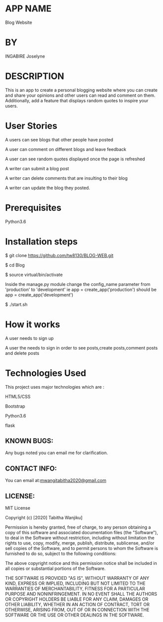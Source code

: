 # APP NAME
Blog Website
# BY
INGABIRE Joselyne

# DESCRIPTION
This is an app to create a personal blogging website where you can create and share your opinions and other users can read and comment on them. Additionally, add a feature that displays random quotes to inspire your users. 


# User Stories
A users can see blogs that other people have posted

A user can comment on different blogs and leave feedback

A user can see random quotes displayed once the page is refreshed

A writer can submit a blog post

A writer can delete comments that are insulting to their blog

A writer can update the blog they posted.


# Prerequisites
Python3.6

# Installation steps
$ git clone https://github.com/tw8130/BLOG-WEB.git

$ cd Blog

$ source virtual/bin/activate

Inside the manage.py module change the config_name parameter from 'production' to 'development' ie app = create_app('production') should be app = create_app('development')

$ ./start.sh

# How it works
A user needs to sign up

A user the needs to sign in order to see posts,create posts,comment posts and delete posts

# Technologies Used
This project uses major technologies which are :

HTML5/CSS

Bootstrap

Python3.6

flask

## KNOWN BUGS:
Any bugs noted you can email me for clarification.

## CONTACT INFO:
You can email at:mwangitabitha2020@gmail.com

## LICENSE:
MIT License

Copyright (c) [2020] Tabitha Wanjiku]

Permission is hereby granted, free of charge, to any person obtaining a copy of this software and associated documentation files (the "Software"), to deal in the Software without restriction, including without limitation the rights to use, copy, modify, merge, publish, distribute, sublicense, and/or sell copies of the Software, and to permit persons to whom the Software is furnished to do so, subject to the following conditions:

The above copyright notice and this permission notice shall be included in all copies or substantial portions of the Software.

THE SOFTWARE IS PROVIDED "AS IS", WITHOUT WARRANTY OF ANY KIND, EXPRESS OR IMPLIED, INCLUDING BUT NOT LIMITED TO THE WARRANTIES OF MERCHANTABILITY, FITNESS FOR A PARTICULAR PURPOSE AND NONINFRINGEMENT. IN NO EVENT SHALL THE AUTHORS OR COPYRIGHT HOLDERS BE LIABLE FOR ANY CLAIM, DAMAGES OR OTHER LIABILITY, WHETHER IN AN ACTION OF CONTRACT, TORT OR OTHERWISE, ARISING FROM, OUT OF OR IN CONNECTION WITH THE SOFTWARE OR THE USE OR OTHER DEALINGS IN THE SOFTWARE.